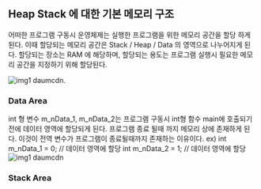 ## Heap Stack 에 대한 기본 메모리 구조
어떠한 프로그램 구동시 운영체제는 실행한 프로그램을 위한 메모리 공간을 할당 하게 된다. 
이때 할당되는 메모리 공간은 Stack / Heap / Data 의 영역으로 나누어지게 된다.
할당되는 장소는 RAM 에 해당하며, 할당되는 용도는 프로그램 실행시 필요한 메모리 공간을 지정하기 위해 할당된다.

![img1 daumcdn](https://img1.daumcdn.net/thumb/R1280x0/?code=mtistory2&fname=https%3A%2F%2Fblog.kakaocdn.net%2Fdn%2FbdhYIH%2FbtrE7wTmnC5%2FgTJ1JohuTRklTJHdMdeqLk%2Fimg.png).

### Data Area
int 형 변수 m_nData_1, m_nData_2는 프로그램 구동시 int형 함수 main에 호출되기 전에 데이터 영역에 할당되게 된다.
프로그램 종료 될때 까지 메모리 상에 존재하게 된다. 이것이 전역 변수가 프로그램이 종료될때까지 존재하는 이유이다.
ex)
int m_nData_1 = 0;  // 데이터 영역에 할당
int m_nData_2 = 1;  // 데이터 영역에 할당
![img1 daumcdn](https://img1.daumcdn.net/thumb/R1280x0/?scode=mtistory2&fname=https%3A%2F%2Fblog.kakaocdn.net%2Fdn%2Flcew1%2FbtrFdGBx4JL%2FKHb1rB2FUkkRxD3tceqgIK%2Fimg.png)

### Stack Area
